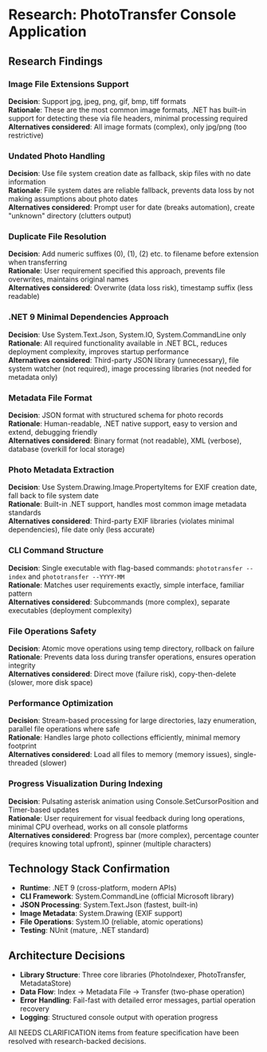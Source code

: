# Research: PhotoTransfer Console Application

## Research Findings

### Image File Extensions Support
**Decision**: Support jpg, jpeg, png, gif, bmp, tiff formats  
**Rationale**: These are the most common image formats, .NET has built-in support for detecting these via file headers, minimal processing required  
**Alternatives considered**: All image formats (complex), only jpg/png (too restrictive)

### Undated Photo Handling
**Decision**: Use file system creation date as fallback, skip files with no date information  
**Rationale**: File system dates are reliable fallback, prevents data loss by not making assumptions about photo dates  
**Alternatives considered**: Prompt user for date (breaks automation), create "unknown" directory (clutters output)

### Duplicate File Resolution
**Decision**: Add numeric suffixes (0), (1), (2) etc. to filename before extension when transferring  
**Rationale**: User requirement specified this approach, prevents file overwrites, maintains original names  
**Alternatives considered**: Overwrite (data loss risk), timestamp suffix (less readable)

### .NET 9 Minimal Dependencies Approach
**Decision**: Use System.Text.Json, System.IO, System.CommandLine only  
**Rationale**: All required functionality available in .NET BCL, reduces deployment complexity, improves startup performance  
**Alternatives considered**: Third-party JSON library (unnecessary), file system watcher (not required), image processing libraries (not needed for metadata only)

### Metadata File Format
**Decision**: JSON format with structured schema for photo records  
**Rationale**: Human-readable, .NET native support, easy to version and extend, debugging friendly  
**Alternatives considered**: Binary format (not readable), XML (verbose), database (overkill for local storage)

### Photo Metadata Extraction
**Decision**: Use System.Drawing.Image.PropertyItems for EXIF creation date, fall back to file system date  
**Rationale**: Built-in .NET support, handles most common image metadata standards  
**Alternatives considered**: Third-party EXIF libraries (violates minimal dependencies), file date only (less accurate)

### CLI Command Structure
**Decision**: Single executable with flag-based commands: `phototransfer --index` and `phototransfer --YYYY-MM`  
**Rationale**: Matches user requirements exactly, simple interface, familiar pattern  
**Alternatives considered**: Subcommands (more complex), separate executables (deployment complexity)

### File Operations Safety
**Decision**: Atomic move operations using temp directory, rollback on failure  
**Rationale**: Prevents data loss during transfer operations, ensures operation integrity  
**Alternatives considered**: Direct move (failure risk), copy-then-delete (slower, more disk space)

### Performance Optimization
**Decision**: Stream-based processing for large directories, lazy enumeration, parallel file operations where safe  
**Rationale**: Handles large photo collections efficiently, minimal memory footprint  
**Alternatives considered**: Load all files to memory (memory issues), single-threaded (slower)

### Progress Visualization During Indexing
**Decision**: Pulsating asterisk animation using Console.SetCursorPosition and Timer-based updates  
**Rationale**: User requirement for visual feedback during long operations, minimal CPU overhead, works on all console platforms  
**Alternatives considered**: Progress bar (more complex), percentage counter (requires knowing total upfront), spinner (multiple characters)

## Technology Stack Confirmation

- **Runtime**: .NET 9 (cross-platform, modern APIs)
- **CLI Framework**: System.CommandLine (official Microsoft library)
- **JSON Processing**: System.Text.Json (fastest, built-in)
- **Image Metadata**: System.Drawing (EXIF support)
- **File Operations**: System.IO (reliable, atomic operations)
- **Testing**: NUnit (mature, .NET standard)

## Architecture Decisions

- **Library Structure**: Three core libraries (PhotoIndexer, PhotoTransfer, MetadataStore)
- **Data Flow**: Index → Metadata File → Transfer (two-phase operation)
- **Error Handling**: Fail-fast with detailed error messages, partial operation recovery
- **Logging**: Structured console output with operation progress

All NEEDS CLARIFICATION items from feature specification have been resolved with research-backed decisions.